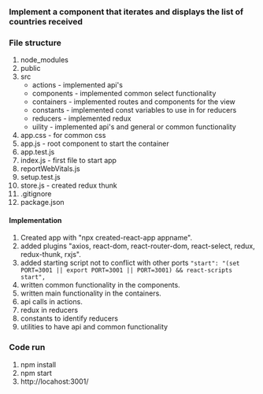 ### Implement a component that iterates and displays the list of countries received

### File structure

1. node_modules
2. public
3. src
    - actions - implemented api's
    - components - implemented common select functionality
    - containers - implemented routes and components for the view
    - constants - implemented const variables to use in for reducers
    - reducers - implemented redux
    - uility - implemented api's and general or common functionality
4. app.css - for common css
5. app.js - root component to start the container
6. app.test.js
7. index.js - first file to start app
8. reportWebVitals.js
9. setup.test.js
10. store.js - created redux thunk
11. .gitignore
12. package.json

#### Implementation
1. Created app with "npx created-react-app appname".
2. added plugins "axios, react-dom, react-router-dom, react-select, redux, redux-thunk, rxjs".
3. added starting script not to conflict with other ports `"start": "(set PORT=3001 || export PORT=3001 || PORT=3001) && react-scripts start",`
4. written common functionality in the components.
5. written main functionality in the containers.
6. api calls in actions.
7. redux in reducers
8. constants to identify reducers
9. utilities to have api and common functionality

### Code run
1. npm install
2. npm start
3. http://locahost:3001/